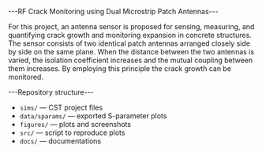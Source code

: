 ---RF Crack Monitoring using Dual Microstrip Patch Antennas---

For this project, an antenna sensor is proposed for sensing, measuring, and quantifying crack growth and monitoring expansion in concrete structures. The sensor consists of two identical patch antennas arranged closely side by side on the same plane. When the distance between the two antennas is varied, the isolation coefficient increases and the mutual coupling between them increases. By employing this principle the crack growth can be monitored.

---Repository structure---

- `sims/` — CST project files
- `data/sparams/` — exported S-parameter plots
- `figures/` — plots and screenshots
- `src/` — script to reproduce plots
- `docs/` — documentations

